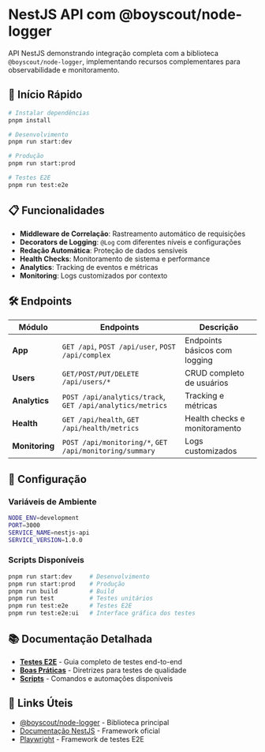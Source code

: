 # NestJS API com @boyscout/node-logger

API NestJS demonstrando integração completa com a biblioteca `@boyscout/node-logger`, implementando recursos complementares para observabilidade e monitoramento.

## 🚀 Início Rápido

```bash
# Instalar dependências
pnpm install

# Desenvolvimento
pnpm run start:dev

# Produção
pnpm run start:prod

# Testes E2E
pnpm run test:e2e
```

## 📋 Funcionalidades

- **Middleware de Correlação**: Rastreamento automático de requisições
- **Decorators de Logging**: `@Log` com diferentes níveis e configurações
- **Redação Automática**: Proteção de dados sensíveis
- **Health Checks**: Monitoramento de sistema e performance
- **Analytics**: Tracking de eventos e métricas
- **Monitoring**: Logs customizados por contexto

## 🛠️ Endpoints

| Módulo | Endpoints | Descrição |
|--------|-----------|-----------|
| **App** | `GET /api`, `POST /api/user`, `POST /api/complex` | Endpoints básicos com logging |
| **Users** | `GET/POST/PUT/DELETE /api/users/*` | CRUD completo de usuários |
| **Analytics** | `POST /api/analytics/track`, `GET /api/analytics/metrics` | Tracking e métricas |
| **Health** | `GET /api/health`, `GET /api/health/metrics` | Health checks e monitoramento |
| **Monitoring** | `POST /api/monitoring/*`, `GET /api/monitoring/summary` | Logs customizados |

## 🔧 Configuração

### Variáveis de Ambiente

```bash
NODE_ENV=development
PORT=3000
SERVICE_NAME=nestjs-api
SERVICE_VERSION=1.0.0
```

### Scripts Disponíveis

```bash
pnpm run start:dev     # Desenvolvimento
pnpm run start:prod    # Produção
pnpm run build         # Build
pnpm run test          # Testes unitários
pnpm run test:e2e      # Testes E2E
pnpm run test:e2e:ui   # Interface gráfica dos testes
```

## 📚 Documentação Detalhada

- **[Testes E2E](./e2e/README.md)** - Guia completo de testes end-to-end
- **[Boas Práticas](./e2e/BEST_PRACTICES.md)** - Diretrizes para testes de qualidade
- **[Scripts](./scripts/README.md)** - Comandos e automações disponíveis

## 🔗 Links Úteis

- [@boyscout/node-logger](../libs/node-logger/README.md) - Biblioteca principal
- [Documentação NestJS](https://docs.nestjs.com/) - Framework oficial
- [Playwright](https://playwright.dev/) - Framework de testes E2E
